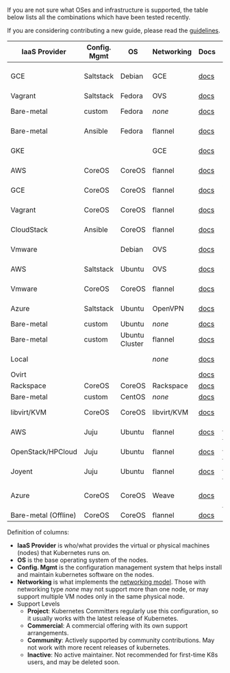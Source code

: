If you are not sure what OSes and infrastructure is supported, the table below lists all the combinations which have
been tested recently.

If you are considering contributing a new guide, please read the
[guidelines](../../docs/devel/writing-a-getting-started-guide.md).


IaaS Provider  | Config. Mgmt | OS     | Networking  | Docs                                                   | Support Level                | Notes
-------------- | ------------ | ------ | ----------  | ----------------------------------------------------   | ---------------------------- | -----
GCE            | Saltstack    | Debian | GCE         | [docs](../../docs/getting-started-guides/gce.md)       | Project                      | Tested with 0.13.2 by @brendandburns
Vagrant        | Saltstack    | Fedora | OVS         | [docs](../../docs/getting-started-guides/vagrant.md)   | Project                      |
Bare-metal     | custom       | Fedora | _none_      | [docs](../../docs/getting-started-guides/fedora/fedora_manual_config.md) | Project    | Uses K8s v0.13.2
Bare-metal     | Ansible      | Fedora | flannel     | [docs](../../docs/getting-started-guides/fedora/fedora_ansible_config.md)       | Project    | Uses K8s v0.13.2
GKE            |              |        | GCE         | [docs](https://cloud.google.com/container-engine)      | Commercial                   | Uses K8s version 0.9.2
AWS            | CoreOS       | CoreOS | flannel     | [docs](../../docs/getting-started-guides/coreos.md)    | Community                    | Uses K8s version 0.11.0
GCE            | CoreOS       | CoreOS | flannel     | [docs](../../docs/getting-started-guides/coreos.md)    | Community (@kelseyhightower) | Uses K8s version 0.11.0
Vagrant        | CoreOS       | CoreOS | flannel     | [docs](../../docs/getting-started-guides/coreos.md)    | Community (@pires)           | Uses K8s version 0.11.0
CloudStack     | Ansible      | CoreOS | flannel     | [docs](../../docs/getting-started-guides/cloudstack.md)| Community (@sebgoa)          | Uses K8s version 0.9.1
Vmware         |              | Debian | OVS         | [docs](../../docs/getting-started-guides/vsphere.md)   | Community (@pietern)         | Uses K8s version 0.9.1
AWS            | Saltstack    | Ubuntu | OVS         | [docs](../../docs/getting-started-guides/aws.md)       | Community (@justinsb)        | Uses K8s version 0.5.0
Vmware         | CoreOS       | CoreOS | flannel     | [docs](../../docs/getting-started-guides/coreos.md)    | Community (@kelseyhightower) |
Azure          | Saltstack    | Ubuntu | OpenVPN     | [docs](../../docs/getting-started-guides/azure.md)     | Community (@jeffmendoza)     |
Bare-metal     | custom       | Ubuntu | _none_      | [docs](../../docs/getting-started-guides/ubuntu_single_node.md) | Community (@jainvipin)       |
Bare-metal     | custom       | Ubuntu Cluster | flannel | [docs](../../docs/getting-started-guides/ubuntu_multinodes_cluster.md) | Community (@resouer @WIZARD-CXY) | use k8s version 0.12.0
Local          |              |        | _none_      | [docs](../../docs/getting-started-guides/locally.md)   | Community (@preillyme)                     |
Ovirt          |              |        |             | [docs](../../docs/getting-started-guides/ovirt.md)     | Inactive                     |
Rackspace      | CoreOS       | CoreOS | Rackspace   | [docs](../../docs/getting-started-guides/rackspace.md) | Inactive                     |
Bare-metal     | custom       | CentOS | _none_      | [docs](../../docs/getting-started-guides/centos/centos_manual_config.md) | Community(@coolsvap)    | Uses K8s v0.9.1
libvirt/KVM    | CoreOS       | CoreOS | libvirt/KVM | [docs](../../docs/getting-started-guides/libvirt-coreos.md) | Community (@lhuard1A)   |
AWS            | Juju         | Ubuntu | flannel     | [docs](../../docs/getting-started-guides/juju.md)      | [Community](https://github.com/whitmo/bundle-kubernetes) ( [@whit](https://github.com/whitmo), [@matt](https://github.com/mbruzek), [@chuck](https://github.com/chuckbutler) ) | [Tested](http://reports.vapour.ws/charm-tests-by-charm/kubernetes) K8s v0.8.1
OpenStack/HPCloud | Juju      | Ubuntu | flannel     | [docs](../../docs/getting-started-guides/juju.md)      | [Community](https://github.com/whitmo/bundle-kubernetes) ( [@whit](https://github.com/whitmo), [@matt](https://github.com/mbruzek), [@chuck](https://github.com/chuckbutler) ) | [Tested](http://reports.vapour.ws/charm-tests-by-charm/kubernetes) K8s v0.8.1
Joyent         | Juju         | Ubuntu | flannel     | [docs](../../docs/getting-started-guides/juju.md)      | [Community](https://github.com/whitmo/bundle-kubernetes) ( [@whit](https://github.com/whitmo), [@matt](https://github.com/mbruzek), [@chuck](https://github.com/chuckbutler) ) | [Tested](http://reports.vapour.ws/charm-tests-by-charm/kubernetes) K8s v0.8.1
Azure          | CoreOS       | CoreOS | Weave       | [docs](../../docs/getting-started-guides/coreos/azure/README.md)         | Community ([@errordeveloper](https://github.com/errordeveloper), [@squillace](https://github.com/squillace), [@chanezon]((https://github.com/chanezon)) | Uses K8s version 0.11.0
Bare-metal (Offline) | CoreOS       | CoreOS | flannel      | [docs](../../docs/getting-started-guides/coreos/bare_metal_offline.md) | Community([@jeffbean](https://github.com/jeffbean))    | K8s v0.10.1

Definition of columns:
  - **IaaS Provider** is who/what provides the virtual or physical machines (nodes) that Kubernetes runs on.
  - **OS** is the base operating system of the nodes.
  - **Config. Mgmt** is the configuration management system that helps install and maintain kubernetes software on the
    nodes.
  - **Networking** is what implements the [networking model](../../docs/networking.md).  Those with networking type
    _none_ may not support more than one node, or may support multiple VM nodes only in the same physical node.
  - Support Levels
    - **Project**:  Kubernetes Committers regularly use this configuration, so it usually works with the latest release
      of Kubernetes.
    - **Commercial**: A commercial offering with its own support arrangements.
    - **Community**: Actively supported by community contributions. May not work with more recent releases of kubernetes.
    - **Inactive**: No active maintainer.  Not recommended for first-time K8s users, and may be deleted soon.
